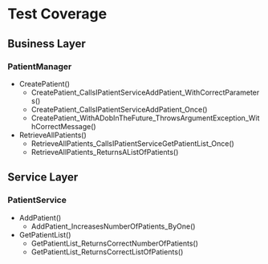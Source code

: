 # Test Coverage

## Business Layer

### PatientManager 

+ CreatePatient()
  + CreatePatient_CallsIPatientServiceAddPatient_WithCorrectParameters()
  + CreatePatient_CallsIPatientServiceAddPatient_Once()
  + CreatePatient_WithADobInTheFuture_ThrowsArgumentException_WithCorrectMessage()
+ RetrieveAllPatients()
  + RetrieveAllPatients_CallsIPatientServiceGetPatientList_Once()
  + RetrieveAllPatients_ReturnsAListOfPatients()

## Service Layer

### PatientService

+ AddPatient()
  + AddPatient_IncreasesNumberOfPatients_ByOne()
+ GetPatientList()
  + GetPatientList_ReturnsCorrectNumberOfPatients()
  + GetPatientList_ReturnsCorrectListOfPatients()